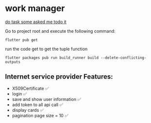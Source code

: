 # work manager 

[do task some asked me todo it](https://docs.google.com/document/d/1xfeJ5lXYy0FHiTT-nF5Fleg8TG94-Y-mQrVDFRk02s8/edit?fbclid=IwAR3AxOMDBqp6BPl6RTEqvNHQrdQPH8lJ2WWZZ1xEKnqNAQx1dDZ7Hajj9EY)

Go to project root and execute the following command:

```
flutter pub get 
```

run the code get to get the tuple function

```
flutter packages pub run build_runner build --delete-conflicting-outputs
```

## Internet service provider Features:

* X509Certificate ✅
* login ✅
* save and show user information ✅
* add token to all api call ✅
* display cards ✅
* pagination page size = 10 ✅
